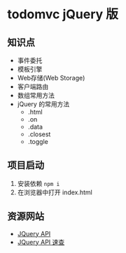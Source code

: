 # todomvc jQuery 版
## 知识点
* 事件委托
* 模板引擎
* Web存储(Web Storage)
* 客户端路由
* 数组常用方法
* jQuery 的常用方法
  * .html
  * .on
  * .data
  * .closest
  * .toggle

## 项目启动
1. 安装依赖 `npm i`
1. 在浏览器中打开 index.html

## 资源网站
* [JQuery API](http://api.jquery.com/)
* [JQuery API 速查](http://oscarotero.com/jquery/)